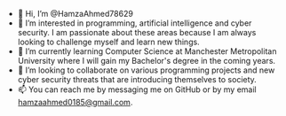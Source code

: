 - 👋 Hi, I’m @HamzaAhmed78629
- 👀 I’m interested in programming, artificial intelligence and cyber security. I am passionate about these areas because I am always looking to challenge myself and learn new things.
- 🌱 I’m currently learning Computer Science at Manchester Metropolitan University where I will gain my Bachelor's degree in the coming years.
- 💞️ I’m looking to collaborate on various programming projects and new cyber security threats that are introducing themselves to society.
- 📫 You can reach me by messaging me on GitHub or by my email hamzaahmed0185@gmail.com.

<!---
HamzaAhmed78629/HamzaAhmed78629 is a ✨ special ✨ repository because its `README.md` (this file) appears on your GitHub profile.
You can click the Preview link to take a look at your changes.
--->
